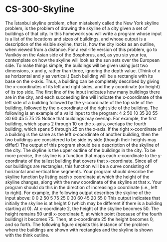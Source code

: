 # CS-300-Skyline


The İstanbul skyline problem, often mistakenly called the New York skyline problem, is
the problem of drawing the skyline of a city given a set of buildings of that city. In this
homework you will write a program whose input is a list of the locations and sizes of
buildings, and whose output is a description of the visible skyline, that is, how the city
looks as an outline, when viewed from a distance. For a real-life version of this problem,
go to Vaniköy on the Asian side of the Bosphorus, and, as you sip your tea, contemplate
on how the skyline will look as the sun sets over the European side.
To make things simple, the buildings will be given using just two dimensions, x and y,
rather than three, ignoring the depth value. (Think of x as horizontal and y as vertical.)
Each building will be a rectangle with its base on the x-axis. Thus, a building can be
completely described by giving the x-coordinates of its left and right sides, and the y
coordinate (or height) of its top side. The first line of the input indicates how many
buildings there are in the city, and each succeeding line will indicate the x-coordinate of
the left side of a building followed by the y-coordinate of the top side of the building,
followed by the x-coordinate of the right side of the building. The following is an
example of a valid input to the program:
4
2 50 10
35 20 55
30 60 45
5 75 25
Notice that buildings may overlap. For example, the first building, which spans 2 through
10 on the x-axis, overlaps the fourth building, which spans 5 through 25 on the x-axis. If
the right x-coordinate of a building is the same as the left x-coordinate of another
building, then the two buildings are considered to be side by side (though their heights
may differ!)
The output of this program should be a description of the skyline of the city. The skyline
is the upper outline of the buildings in the city. To be more precise, the skyline is a
function that maps each x-coordinate to the y-coordinate of the tallest building that covers
that x-coordinate. Since all of our buildings are rectangles, this function will be a curve
consisting of horizontal and vertical line segments. Your program should describe the
skyline function by listing each x coordinate at which the height of the skyline changes,
along with the new coordinate of the skyline at that x. Your program should do this in the
direction of increasing x coordinate (i.e., left to right). For example, the following output
describes the skyline of the input above:
0 0
2 50
5 75
25 0
30 60
45 20
55 0
This output indicates that initially the skyline is at height 0 (which may be different if
there is a building starting at 0). At x-coordinate 2, the height of the skyline becomes 50.
The height remains 50 until x-coordinate 5, at which point (because of the fourth
building) it becomes 75. Then, at x-coordinate 25 the height becomes 0, and so forth.
The following figure depicts this instance of the problem where the buildings are shown
with rectangles and the skyline is shown with the think outline.
